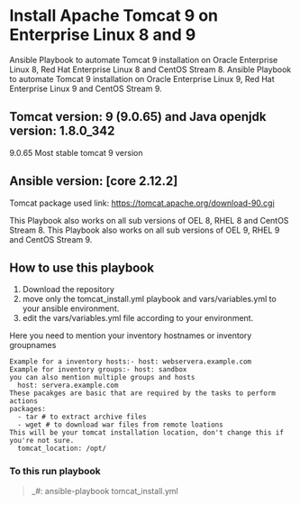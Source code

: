 # Install Apache Tomcat 9 on Enterprise Linux 8 and 9

Ansible Playbook to automate Tomcat 9 installation on Oracle Enterprise Linux 8, Red Hat Enterprise Linux 8 and CentOS Stream 8.
Ansible Playbook to automate Tomcat 9 installation on Oracle Enterprise Linux 9, Red Hat Enterprise Linux 9 and CentOS Stream 9.

## Tomcat version: 9 (9.0.65) and Java openjdk version: 1.8.0_342

  9.0.65 Most stable tomcat 9 version
  
## Ansible version: [core 2.12.2]

Tomcat package used link: https://tomcat.apache.org/download-90.cgi

This Playbook also works on all sub versions of OEL 8, RHEL 8 and CentOS Stream 8.
This Playbook also works on all sub versions of OEL 9, RHEL 9 and CentOS Stream 9.

## How to use this playbook

1. Download the repository
2. move only the tomcat_install.yml playbook and vars/variables.yml to your ansible environment.
3. edit the vars/variables.yml file according to your environment.

  Here you need to mention your inventory hostnames or inventory groupnames
  
    Example for a inventory hosts:- host: webservera.example.com
    Example for inventory groups:- host: sandbox
    you can also mention multiple groups and hosts
      host: servera.example.com
    These pacakges are basic that are required by the tasks to perform actions
    packages:
      - tar # to extract archive files
      - wget # to download war files from remote loations
    This will be your tomcat installation location, don't change this if you're not sure.
      tomcat_location: /opt/
    
### To this run playbook

   >_#: ansible-playbook tomcat_install.yml
